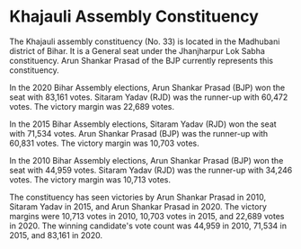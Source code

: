 # Khajauli Assembly Constituency

The Khajauli assembly constituency (No. 33) is located in the Madhubani district of Bihar. It is a General seat under the Jhanjharpur Lok Sabha constituency. Arun Shankar Prasad of the BJP currently represents this constituency.

In the 2020 Bihar Assembly elections, Arun Shankar Prasad (BJP) won the seat with 83,161 votes. Sitaram Yadav (RJD) was the runner-up with 60,472 votes. The victory margin was 22,689 votes.

In the 2015 Bihar Assembly elections, Sitaram Yadav (RJD) won the seat with 71,534 votes. Arun Shankar Prasad (BJP) was the runner-up with 60,831 votes. The victory margin was 10,703 votes.

In the 2010 Bihar Assembly elections, Arun Shankar Prasad (BJP) won the seat with 44,959 votes. Sitaram Yadav (RJD) was the runner-up with 34,246 votes. The victory margin was 10,713 votes.

The constituency has seen victories by Arun Shankar Prasad in 2010, Sitaram Yadav in 2015, and Arun Shankar Prasad in 2020. The victory margins were 10,713 votes in 2010, 10,703 votes in 2015, and 22,689 votes in 2020. The winning candidate's vote count was 44,959 in 2010, 71,534 in 2015, and 83,161 in 2020.
